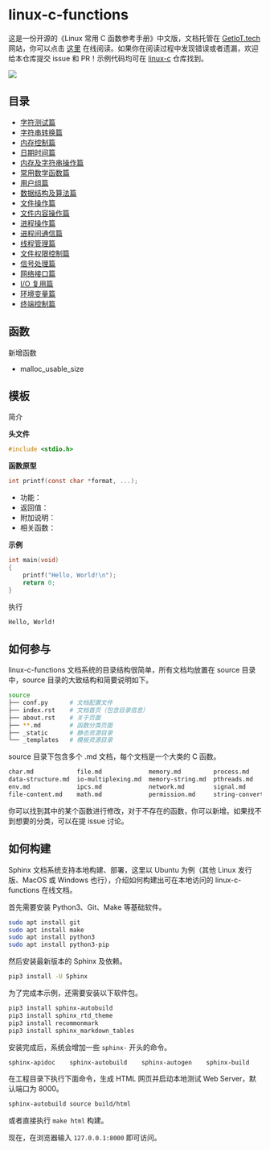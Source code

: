 # linux-c-functions

这是一份开源的《Linux 常用 C 函数参考手册》中文版，文档托管在 [GetIoT.tech](https://getiot.tech) 网站，你可以点击 [这里](https://getiot.tech/manual/linux-c-functions/) 在线阅读。如果你在阅读过程中发现错误或者遗漏，欢迎给本仓库提交 issue 和 PR！示例代码均可在 [linux-c](https://github.com/getiot/linux-c) 仓库找到。

![](https://static.getiot.tech/The_C_Programming_Language_logo.png)

## 目录

- [字符测试篇](source/char.md)
- [字符串转换篇](source/string-convert.md)
- [内存控制篇](source/memory.md)
- [日期时间篇](source/time.md)
- [内存及字符串操作篇](source/memory-string.md)
- [常用数学函数篇](source/math.md)
- [用户组篇](source/user-group.md)
- [数据结构及算法篇](source/data-structure.md)
- [文件操作篇](source/file.md)
- [文件内容操作篇](source/file-content.md)
- [进程操作篇](source/process.md)
- [进程间通信篇](source/process.md)
- [线程管理篇](source/pthreads.md)
- [文件权限控制篇](source/permission.md)
- [信号处理篇](source/signal.md)
- [网络接口篇](source/network.md)
- [I/O 复用篇](source/io-multiplexing.md)
- [环境变量篇](source/env.md)
- [终端控制篇](source/tty.md)

## 函数

新增函数

- malloc_usable_size


## 模板

简介

**头文件**

```c
#include <stdio.h>
```

**函数原型**

```c
int printf(const char *format, ...);
```

- 功能：
- 返回值：
- 附加说明：
- 相关函数：

**示例**

```c
int main(void)
{
    printf("Hello, World!\n");
    return 0;
}
```

执行

```bash
Hello, World!
```

## 如何参与

linux-c-functions 文档系统的目录结构很简单，所有文档均放置在 source 目录中，source 目录的大致结构和简要说明如下。

```bash
source
├── conf.py      # 文档配置文件
├── index.rst    # 文档首页（包含目录信息）
├── about.rst    # 关于页面
├── **.md        # 函数分类页面
├── _static      # 静态资源目录
└── _templates   # 模板资源目录
```

source 目录下包含多个 .md 文档，每个文档是一个大类的 C 函数。

```bash
char.md            file.md             memory.md         process.md         time.md
data-structure.md  io-multiplexing.md  memory-string.md  pthreads.md        tty.md
env.md             ipcs.md             network.md        signal.md          user-group.md
file-content.md    math.md             permission.md     string-convert.md
```

你可以找到其中的某个函数进行修改，对于不存在的函数，你可以新增。如果找不到想要的分类，可以在提 issue 讨论。

## 如何构建

Sphinx 文档系统支持本地构建、部署，这里以 Ubuntu 为例（其他 Linux 发行版、MacOS 或 Windows 也行），介绍如何构建出可在本地访问的 linux-c-functions 在线文档。

首先需要安装 Python3、Git、Make 等基础软件。

```bash
sudo apt install git
sudo apt install make
sudo apt install python3
sudo apt install python3-pip 
```

然后安装最新版本的 Sphinx 及依赖。

```bash
pip3 install -U Sphinx
```

为了完成本示例，还需要安装以下软件包。

```bash
pip3 install sphinx-autobuild
pip3 install sphinx_rtd_theme
pip3 install recommonmark
pip3 install sphinx_markdown_tables
```

安装完成后，系统会增加一些 `sphinx-` 开头的命令。

```bash
sphinx-apidoc    sphinx-autobuild    sphinx-autogen    sphinx-build    sphinx-quickstart
```

在工程目录下执行下面命令，生成 HTML 网页并启动本地测试 Web Server，默认端口为 8000。

```bash
sphinx-autobuild source build/html
```

或者直接执行 `make html` 构建。

现在，在浏览器输入 `127.0.0.1:8000` 即可访问。

